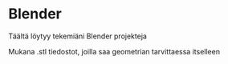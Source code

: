 # Blender

Täältä löytyy tekemiäni Blender projekteja

Mukana .stl tiedostot, joilla saa geometrian tarvittaessa itselleen

